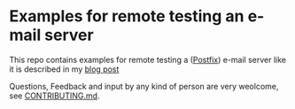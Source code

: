 Examples for remote testing an e-mail server
============================================

This repo contains examples for remote testing a ([Postfix](https://postfix.org)) e-mail server like it is described in 
my [blog post](https://link.needed)

Questions, Feedback and input by any kind of person are very weolcome, see [CONTRIBUTING.md](./CONTRIBUTING.md).

